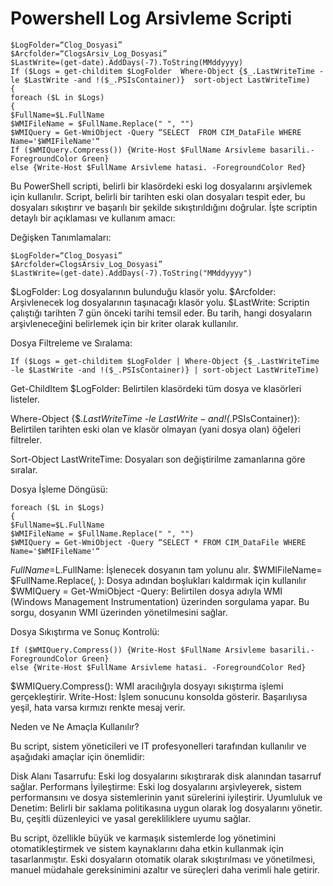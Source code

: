 # Powershell Log Arsivleme Scripti
```
$LogFolder=“Clog_Dosyasi” 
$Arcfolder=“ClogsArsiv_Log_Dosyasi” 
$LastWrite=(get-date).AddDays(-7).ToString(MMddyyyy) 
If ($Logs = get-childitem $LogFolder  Where-Object {$_.LastWriteTime -le $LastWrite -and !($_.PSIsContainer)}  sort-object LastWriteTime) 
{ 
foreach ($L in $Logs) 
{ 
$FullName=$L.FullName 
$WMIFileName = $FullName.Replace(" ", "")
$WMIQuery = Get-WmiObject -Query “SELECT  FROM CIM_DataFile WHERE Name='$WMIFileName'“ 
If ($WMIQuery.Compress()) {Write-Host $FullName Arsivleme basarili.-ForegroundColor Green} 
else {Write-Host $FullName Arsivleme hatasi. -ForegroundColor Red}
```

Bu PowerShell scripti, belirli bir klasördeki eski log dosyalarını arşivlemek için kullanılır. Script, belirli bir tarihten eski olan dosyaları tespit eder, bu dosyaları sıkıştırır ve başarılı bir şekilde sıkıştırıldığını doğrular. İşte scriptin detaylı bir açıklaması ve kullanım amacı:

Değişken Tanımlamaları:
```
$LogFolder=“Clog_Dosyasi” 
$Arcfolder=ClogsArsiv_Log_Dosyasi” 
$LastWrite=(get-date).AddDays(-7).ToString("MMddyyyy")
```
$LogFolder: Log dosyalarının bulunduğu klasör yolu.
$Arcfolder: Arşivlenecek log dosyalarının taşınacağı klasör yolu.
$LastWrite: Scriptin çalıştığı tarihten 7 gün önceki tarihi temsil eder. Bu tarih, hangi dosyaların arşivleneceğini belirlemek için bir kriter olarak kullanılır.

Dosya Filtreleme ve Sıralama:
```
If ($Logs = get-childitem $LogFolder | Where-Object {$_.LastWriteTime -le $LastWrite -and !($_.PSIsContainer)} | sort-object LastWriteTime)
```
Get-ChildItem $LogFolder: Belirtilen klasördeki tüm dosya ve klasörleri listeler.

Where-Object {$_.LastWriteTime -le $LastWrite -and !($_.PSIsContainer)}: Belirtilen tarihten eski olan ve klasör olmayan (yani dosya olan) öğeleri filtreler.

Sort-Object LastWriteTime: Dosyaları son değiştirilme zamanlarına göre sıralar.

Dosya İşleme Döngüsü:
```
foreach ($L in $Logs) 
{ 
$FullName=$L.FullName 
$WMIFileName = $FullName.Replace(" ", "") 
$WMIQuery = Get-WmiObject -Query “SELECT * FROM CIM_DataFile WHERE Name='$WMIFileName'“ 
```
$FullName=$L.FullName: İşlenecek dosyanın tam yolunu alır.
$WMIFileName= $FullName.Replace(, ): Dosya adından boşlukları kaldırmak için kullanılır
$WMIQuery = Get-WmiObject -Query: Belirtilen dosya adıyla WMI (Windows Management Instrumentation) üzerinden sorgulama yapar. Bu sorgu, dosyanın WMI üzerinden yönetilmesini sağlar.

Dosya Sıkıştırma ve Sonuç Kontrolü:
```
If ($WMIQuery.Compress()) {Write-Host $FullName Arsivleme basarili.-ForegroundColor Green} 
else {Write-Host $FullName Arsivleme hatasi. -ForegroundColor Red}
```
$WMIQuery.Compress(): WMI aracılığıyla dosyayı sıkıştırma işlemi gerçekleştirir.
Write-Host: İşlem sonucunu konsolda gösterir. Başarılıysa yeşil, hata varsa kırmızı renkte mesaj verir.

Neden ve Ne Amaçla Kullanılır?

Bu script, sistem yöneticileri ve IT profesyonelleri tarafından kullanılır ve aşağıdaki amaçlar için önemlidir:

  Disk Alanı Tasarrufu: Eski log dosyalarını sıkıştırarak disk alanından tasarruf sağlar.
  Performans İyileştirme: Eski log dosyalarını arşivleyerek, sistem performansını ve dosya sistemlerinin yanıt sürelerini iyileştirir.
  Uyumluluk ve Denetim: Belirli bir saklama politikasına uygun olarak log dosyalarını yönetir. Bu, çeşitli düzenleyici ve yasal gerekliliklere uyumu sağlar.

Bu script, özellikle büyük ve karmaşık sistemlerde log yönetimini otomatikleştirmek ve sistem kaynaklarını daha etkin kullanmak için tasarlanmıştır. Eski dosyaların otomatik olarak sıkıştırılması ve yönetilmesi, manuel müdahale gereksinimini azaltır ve süreçleri daha verimli hale getirir.

